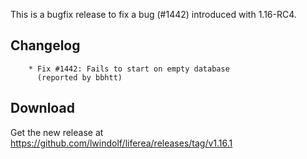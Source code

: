 This is a bugfix release to fix a bug (#1442) introduced with 1.16-RC4. 

## Changelog

        * Fix #1442: Fails to start on empty database
          (reported by bbhtt)

## Download

Get the new release at https://github.com/lwindolf/liferea/releases/tag/v1.16.1
